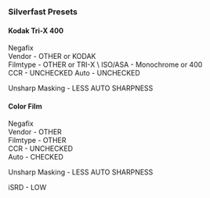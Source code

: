 ### Silverfast Presets
#### Kodak Tri-X 400
Negafix \
Vendor - OTHER or KODAK \
Filmtype - OTHER or TRI-X \ 
ISO/ASA - Monochrome or 400 \
CCR - UNCHECKED
Auto - UNCHECKED

Unsharp Masking - LESS AUTO SHARPNESS 

#### Color Film

Negafix\
Vendor - OTHER\
Filmtype - OTHER\
CCR - UNCHECKED\
Auto - CHECKED

Unsharp Masking - LESS AUTO SHARPNESS

iSRD - LOW



